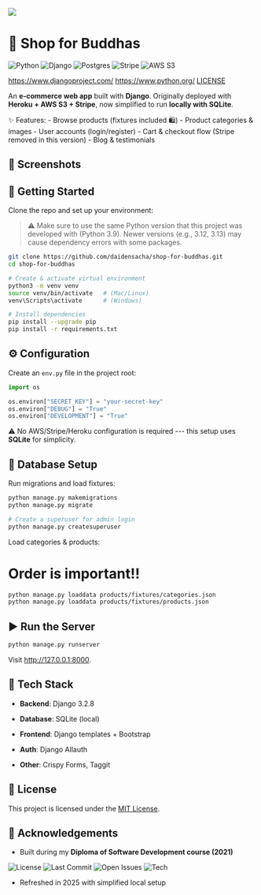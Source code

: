 ![](/documentation/images/mochup-light.png)

🪷 Shop for Buddhas
===================

![Python](https://img.shields.io/badge/Python-3.9-blue?logo=python)
![Django](https://img.shields.io/badge/Django-3.2-092E20?logo=django&logoColor=white)
![Postgres](https://img.shields.io/badge/Postgres-13-4169E1?logo=postgressql&logoColor=white)
![Stripe](https://img.shields.io/badge/Stripe-Payments-008CDD?logo=stripe&logoColor=white)
![AWS S3](https://img.shields.io/badge/AWS-S3-FF9900?logo=stripe&logoColor=white)

<https://www.djangoproject.com/> <https://www.python.org/> [LICENSE](LICENSE)

An **e-commerce web app** built with **Django**.
Originally deployed with **Heroku + AWS S3 + Stripe**, now simplified to run **locally with SQLite**.

✨ Features: - Browse products (fixtures included 🛍️) - Product categories & images - User accounts (login/register) - Cart & checkout flow (Stripe removed in this version) - Blog & testimonials

📸 Screenshots
--------------

🚀 Getting Started
------------------

Clone the repo and set up your environment:
> ⚠️ Make sure to use the same Python version that this project was developed with (Python 3.9).
> Newer versions (e.g., 3.12, 3.13) may cause dependency errors with some packages.
~~~~~~~~~~~~~~~~~~~~~~~~~~~~~~~~~~~~~~~~~~~~~~~~~~~~~~~~~~~~~~~~~~~~~~~~~~~ bash
git clone https://github.com/daidensacha/shop-for-buddhas.git
cd shop-for-buddhas

# Create & activate virtual environment
python3 -m venv venv
source venv/bin/activate   # (Mac/Linux)
venv\Scripts\activate      # (Windows)

# Install dependencies
pip install --upgrade pip
pip install -r requirements.txt
~~~~~~~~~~~~~~~~~~~~~~~~~~~~~~~~~~~~~~~~~~~~~~~~~~~~~~~~~~~~~~~~~~~~~~~~~~~~~~~~

⚙️ Configuration
---------------

Create an `env.py` file in the project root:

~~~~~~~~~~~~~~~~~~~~~~~~~~~~~~~~~~~~~~~~~~~~~~~~~~~~~~~~~~~~~~~~~~~~~~~~~ python
import os

os.environ["SECRET_KEY"] = "your-secret-key"
os.environ["DEBUG"] = "True"
os.environ["DEVELOPMENT"] = "True"
~~~~~~~~~~~~~~~~~~~~~~~~~~~~~~~~~~~~~~~~~~~~~~~~~~~~~~~~~~~~~~~~~~~~~~~~~~~~~~~~

⚠️ No AWS/Stripe/Heroku configuration is required --- this setup uses **SQLite** for simplicity.

📂 Database Setup
-----------------

Run migrations and load fixtures:

~~~~~~~~~~~~~~~~~~~~~~~~~~~~~~~~~~~~~~~~~~~~~~~~~~~~~~~~~~~~~~~~~~~~~~~~~~~ bash
python manage.py makemigrations
python manage.py migrate

# Create a superuser for admin login
python manage.py createsuperuser
~~~~~~~~~~~~~~~~~~~~~~~~~~~~~~~~~~~~~~~~~~~~~~~~~~~~~~~~~~~~~~~~~~~~~~~~~~~~~~~~

Load categories & products:
# Order is important!!
~~~~~~~~~~~~~~~~~~~~~~~~~~~~~~~~~~~~~~~~~~~~~~~~~~~~~~~~~~~~~~~~~~~~~~~~~~~ bash
python manage.py loaddata products/fixtures/categories.json
python manage.py loaddata products/fixtures/products.json
~~~~~~~~~~~~~~~~~~~~~~~~~~~~~~~~~~~~~~~~~~~~~~~~~~~~~~~~~~~~~~~~~~~~~~~~~~~~~~~~

▶️ Run the Server
----------------

~~~~~~~~~~~~~~~~~~~~~~~~~~~~~~~~~~~~~~~~~~~~~~~~~~~~~~~~~~~~~~~~~~~~~~~~~~~ bash
python manage.py runserver
~~~~~~~~~~~~~~~~~~~~~~~~~~~~~~~~~~~~~~~~~~~~~~~~~~~~~~~~~~~~~~~~~~~~~~~~~~~~~~~~

Visit <http://127.0.0.1:8000>.

🧰 Tech Stack
-------------

-   **Backend**: Django 3.2.8

-   **Database**: SQLite (local)

-   **Frontend**: Django templates + Bootstrap

-   **Auth**: Django Allauth

-   **Other**: Crispy Forms, Taggit

📜 License
----------

This project is licensed under the [MIT License](LICENSE).

🙏 Acknowledgements
-------------------

-   Built during my **Diploma of Software Development course (2021)**

![License](https://img.shields.io/github/license/daidensacha/shop-for-buddhas)
![Last Commit](https://img.shields.io/github/last-commit/daidensacha/shop-for-buddhas)
![Open Issues](https://img.shields.io/github/issues/daidensacha/shop-for-buddhas)
![Tech](https://img.shields.io/badge/stack-Python%20%7C%20Django%20%7C%20Postgres-blue)

-   Refreshed in 2025 with simplified local setup
